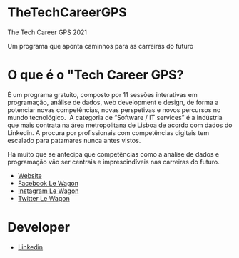 # TheTechCareerGPS
The Tech Career GPS 2021

Um programa que aponta caminhos para as carreiras do futuro

# O que é o "Tech Career GPS?
É um programa gratuito, composto por 11 sessões interativas em programação, análise de dados, web development e design, de forma a potenciar novas competências, novas perspetivas e novos percursos no mundo tecnológico.
‍
A categoria de “Software / IT services” é a indústria que mais contrata na área metropolitana de Lisboa de acordo com dados do Linkedin. A procura por profissionais com competências digitais tem escalado para patamares nunca antes vistos.

Há muito que se antecipa que competências como a análise de dados e programação vão ser centrais e imprescindíveis nas carreiras do futuro.

* [Website](https://techcareergps.webflow.io/)
* [Facebook Le Wagon](https://www.facebook.com/lewagonlisbon/?brand_redir=116941945171079)
* [Instagram Le Wagon](https://www.instagram.com/lewagonlisbon/)
* [Twitter Le Wagon](https://twitter.com/lewagonlondon)

# Developer
* [Linkedin](https://www.linkedin.com/in/daniel-fonseca-87a7a324/)
